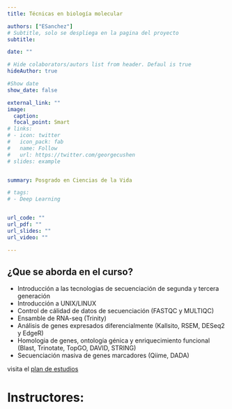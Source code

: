 ```yaml
---
title: Técnicas en biología molecular  

authors: ["ESanchez"]
# Subtitle, solo se despliega en la pagina del proyecto
subtitle: 

date: ""

# Hide colaborators/autors list from header. Defaul is true
hideAuthor: true

#Show date
show_date: false

external_link: ""
image:
  caption: 
  focal_point: Smart
# links:
# - icon: twitter
#   icon_pack: fab
#   name: Follow
#   url: https://twitter.com/georgecushen
# slides: example


summary: Posgrado en Ciencias de la Vida

# tags:
# - Deep Learning


url_code: ""
url_pdf: ""
url_slides: ""
url_video: ""

---
```


## ¿Que se aborda en el curso?

  * Introducción a las tecnologias de secuenciación de segunda y tercera generación
  * Introducción a UNIX/LINUX
  * Control de cálidad de datos de secuenciación (FASTQC y MULTIQC)
  * Ensamble de RNA-seq (Trinity)
  * Análisis de genes expresados diferencialmente (Kallsito, RSEM, DESeq2 y EdgeR)
  * Homologia de genes, ontología génica y enriquecimiento funcional (Blast, Trinotate, TopGO, DAVID, STRING)
  * Secuenciación masiva de genes marcadores (Qiime, DADA)
  
  
  visita el [plan de estudios](https://posgrados.cicese.mx/posgrado/plan_de_estudios/maestria)


# Instructores:
